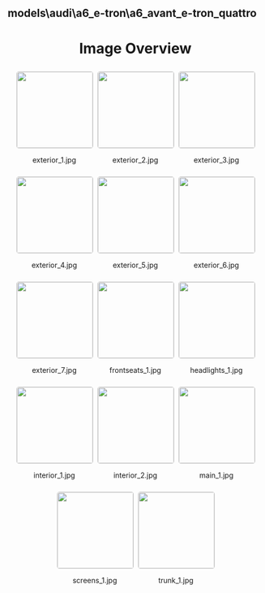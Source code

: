 ## models\audi\a6_e-tron\a6_avant_e-tron_quattro


<style>
    .image-gallery {
        display: flex;
        flex-wrap: wrap;
        gap: 10px;
        justify-content: center;
        padding: 10px;
    }
    .image-gallery img {
        width: 150px;
        height: auto;
        border: 1px solid #ddd;
        border-radius: 5px;
    }
    .image-gallery div {
        flex: 1 1 calc(33.333% - 20px); /* Three images per row on large screens */
        max-width: 150px;
        text-align: center;
    }
    @media (max-width: 768px) {
        .image-gallery div {
            flex: 1 1 calc(50% - 20px); /* Two images per row on medium screens */
        }
    }
    @media (max-width: 480px) {
        .image-gallery div {
            flex: 1 1 100%; /* One image per row on small screens */
        }
    }
</style>
<h1 style ="text-align: center;"> Image Overview </h1> <div class="image-gallery">
<div>
<img src="https://media.evkx.net/multimedia/models/audi/a6_e-tron/a6_avant_e-tron_quattro/exterior_1_st.jpg">
<p>exterior_1.jpg</p>
</div>
<div>
<img src="https://media.evkx.net/multimedia/models/audi/a6_e-tron/a6_avant_e-tron_quattro/exterior_2_st.jpg">
<p>exterior_2.jpg</p>
</div>
<div>
<img src="https://media.evkx.net/multimedia/models/audi/a6_e-tron/a6_avant_e-tron_quattro/exterior_3_st.jpg">
<p>exterior_3.jpg</p>
</div>
<div>
<img src="https://media.evkx.net/multimedia/models/audi/a6_e-tron/a6_avant_e-tron_quattro/exterior_4_st.jpg">
<p>exterior_4.jpg</p>
</div>
<div>
<img src="https://media.evkx.net/multimedia/models/audi/a6_e-tron/a6_avant_e-tron_quattro/exterior_5_st.jpg">
<p>exterior_5.jpg</p>
</div>
<div>
<img src="https://media.evkx.net/multimedia/models/audi/a6_e-tron/a6_avant_e-tron_quattro/exterior_6_st.jpg">
<p>exterior_6.jpg</p>
</div>
<div>
<img src="https://media.evkx.net/multimedia/models/audi/a6_e-tron/a6_avant_e-tron_quattro/exterior_7_st.jpg">
<p>exterior_7.jpg</p>
</div>
<div>
<img src="https://media.evkx.net/multimedia/models/audi/a6_e-tron/a6_avant_e-tron_quattro/frontseats_1_st.jpg">
<p>frontseats_1.jpg</p>
</div>
<div>
<img src="https://media.evkx.net/multimedia/models/audi/a6_e-tron/a6_avant_e-tron_quattro/headlights_1_st.jpg">
<p>headlights_1.jpg</p>
</div>
<div>
<img src="https://media.evkx.net/multimedia/models/audi/a6_e-tron/a6_avant_e-tron_quattro/interior_1_st.jpg">
<p>interior_1.jpg</p>
</div>
<div>
<img src="https://media.evkx.net/multimedia/models/audi/a6_e-tron/a6_avant_e-tron_quattro/interior_2_st.jpg">
<p>interior_2.jpg</p>
</div>
<div>
<img src="https://media.evkx.net/multimedia/models/audi/a6_e-tron/a6_avant_e-tron_quattro/main_1_st.jpg">
<p>main_1.jpg</p>
</div>
<div>
<img src="https://media.evkx.net/multimedia/models/audi/a6_e-tron/a6_avant_e-tron_quattro/screens_1_st.jpg">
<p>screens_1.jpg</p>
</div>
<div>
<img src="https://media.evkx.net/multimedia/models/audi/a6_e-tron/a6_avant_e-tron_quattro/trunk_1_st.jpg">
<p>trunk_1.jpg</p>
</div>
</div>
